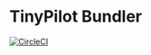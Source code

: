 # TinyPilot Bundler

[![CircleCI](https://circleci.com/gh/tiny-pilot/tinypilot-bundler/tree/master.svg?style=svg&circle-token=59e2a0bc53eb91b3eb05688c0d0f7f30a3e235e2)](https://circleci.com/gh/tiny-pilot/tinypilot-bundler/tree/master)
